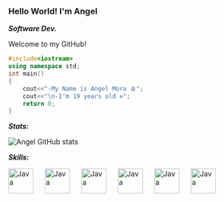 ### Hello World! I'm Angel  
***Software Dev.***  


Welcome to my GitHub! 


```cpp
#include<iostream>
using namespace std;
int main()
{
    cout<<"-My Name is Angel Mora 🩸";
    cout<<"\n-I'm 19 years old ⚒";
    return 0;
}
```
***Stats:***

![Angel GitHub stats](https://github-readme-stats.vercel.app/api?username=angelmora2004&theme=github_dark&show_icons=true)


***Skills:***

<img align="left" alt="Java" width="50px" style="padding-right:20px;" src="https://cdn.jsdelivr.net/gh/devicons/devicon/icons/cplusplus/cplusplus-original.svg" />
<img align="left" alt="Java" width="50px" style="padding-right:20px;" src="https://cdn.jsdelivr.net/gh/devicons/devicon/icons/csharp/csharp-original.svg" />
<img align="left" alt="Java" width="50px" style="padding-right:20px;" src="https://cdn.jsdelivr.net/gh/devicons/devicon/icons/css3/css3-original.svg" />
<img align="left" alt="Java" width="50px" style="padding-right:20px;" src="https://cdn.jsdelivr.net/gh/devicons/devicon/icons/html5/html5-original.svg" />
<img align="left" alt="Java" width="50px" style="padding-right:20px;" src="https://cdn.jsdelivr.net/gh/devicons/devicon/icons/javascript/javascript-original.svg" />
<img align="left" alt="Java" width="50px" style="padding-right:20px;" src="https://cdn.jsdelivr.net/gh/devicons/devicon/icons/react/react-original.svg" />
<br />         

<!--
**angelmora2004/angelmora2004** is a ✨ _special_ ✨ repository because its `README.md` (this file) appears on your GitHub profile.
![code](https://user-images.githubusercontent.com/105449326/178115022-ae86aa68-45ed-490d-8e93-2f0bc6789f00.PNG)
Here are some ideas to get you started:

- 🔭 I’m currently working on ...
- 🌱 I’m currently learning ...
- 👯 I’m looking to collaborate on ...
- 🤔 I’m looking for help with ...
- 💬 Ask me about ...
- 📫 How to reach me: ...
- 😄 Pronouns: ...
- ⚡ Fun fact: ...
-->
